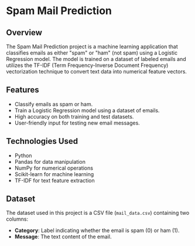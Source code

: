 # Spam Mail Prediction

## Overview
The Spam Mail Prediction project is a machine learning application that classifies emails as either "spam" or "ham" (not spam) using a Logistic Regression model. The model is trained on a dataset of labeled emails and utilizes the TF-IDF (Term Frequency-Inverse Document Frequency) vectorization technique to convert text data into numerical feature vectors.

## Features
- Classify emails as spam or ham.
- Train a Logistic Regression model using a dataset of emails.
- High accuracy on both training and test datasets.
- User-friendly input for testing new email messages.

## Technologies Used
- Python
- Pandas for data manipulation
- NumPy for numerical operations
- Scikit-learn for machine learning
- TF-IDF for text feature extraction

## Dataset
The dataset used in this project is a CSV file (`mail_data.csv`) containing two columns:
- **Category**: Label indicating whether the email is spam (0) or ham (1).
- **Message**: The text content of the email.
